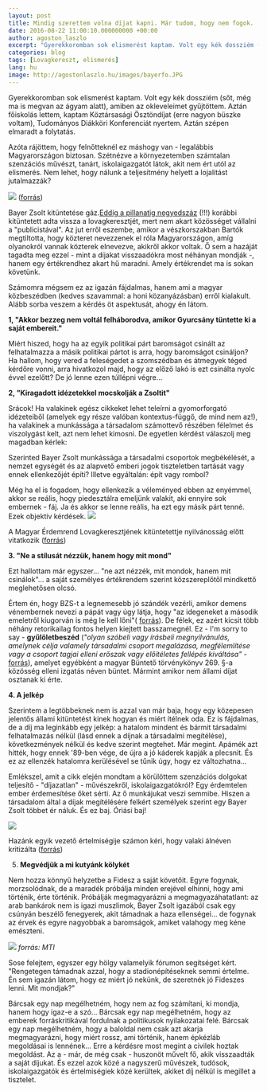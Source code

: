 ```yaml
---
layout: post
title: Mindig szerettem volna díjat kapni. Már tudom, hogy nem fogok.
date: 2016-08-22 11:00:10.000000000 +00:00
author: agoston_laszlo
excerpt: "Gyerekkoromban sok elismerést kaptam. Volt egy kék dossziém (sőt, még ma is megvan az ágyam alatt), amiben az okleveleimet gyűjtöttem. Aztán főiskolás lettem, kaptam Köztársasági Ösztöndíjat (erre nagyon büszke voltam), Tudományos Diákköri Konferenciát nyertem. Aztán szépen elmaradt a folytatás."
categories: blog
tags: [Lovagkereszt, elismerés]
lang: hu
image: http://agostonlaszlo.hu/images/bayerfo.JPG
---
```

Gyerekkoromban sok elismerést kaptam. Volt egy kék dossziém (sőt, még ma is megvan az ágyam alatt), amiben az okleveleimet gyűjtöttem. Aztán főiskolás lettem, kaptam Köztársasági Ösztöndíjat (erre nagyon büszke voltam), Tudományos Diákköri Konferenciát nyertem. Aztán szépen elmaradt a folytatás.

Azóta rájöttem, hogy felnőtteknél ez máshogy van - legalábbis Magyarországon biztosan. Szétnézve a környezetemben számtalan szenzációs művészt, tanárt, iskolaigazgatót látok, akit nem ért utól az elismerés. Nem lehet, hogy nálunk a teljesítmény helyett a lojalitást jutalmazzák?

![]({{site.baseurl}}/images/bayerfo.JPG)
([forrás](http://europakavezo.blog.hu/2015/05/02/breking_amikor_bayer_bekerdez_orbannak))


Bayer Zsolt kitüntetése gáz.[Eddig a pillanatig negyedszáz](http://444.hu/2016/08/22/visszaadott-lovagkereszt-szamlalo) (!!!) korábbi kitüntetett adta vissza a lovagkeresztjét, mert nem akart közösséget vállalni a "publicistával". Az jut erről eszembe, amikor a vészkorszakban Bartók megtiltotta, hogy közteret nevezzenek el róla Magyarországon, amíg olyanokról vannak közterek elnevezve, akikről akkor voltak. Ő sem a hazáját tagadta meg ezzel - mint a díjakat visszaadókra most néhányan mondják -, hanem egy értékrendhez akart hű maradni. Amely értékrendet ma is sokan követünk.

Számomra mégsem ez az igazán fájdalmas, hanem ami a magyar közbeszédben (kedves szavammal: a honi közanyázásban) erről kialakult. Alább sorba veszem a kérdés öt aspektusát, ahogy én látom.

**1, "Akkor bezzeg nem voltál felháborodva, amikor Gyurcsány tüntette ki a saját embereit."**

Miért hiszed, hogy ha az egyik politikai párt baromságot csinált az felhatalmazza a másik politikai pártot is arra, hogy baromságot csináljon? Ha hallom, hogy vered a feleségedet a szomszédban és átmegyek téged kérdőre vonni, arra hivatkozol majd, hogy az előző lakó is ezt csinálta nyolc évvel ezelőtt? De jó lenne ezen túllépni végre...


**2, "Kiragadott idézetekkel mocskolják a Zsoltit"**

Srácok! Ha valakinek egész cikkeket lehet teleírni a gyomorforgató idézeteiből (amelyek egy része valóban kontextus-függő, de mind nem az!), ha valakinek a munkássága a társadalom számottevő részében félelmet és viszolygást kelt, azt nem lehet kimosni. De egyetlen kérdést válaszolj meg magadban kérlek:

Szerinted Bayer Zsolt munkássága a társadalmi csoportok megbékélését, a nemzet egységét és az alapvető emberi jogok tiszteletben tartását vagy ennek ellenkezőjét építi? Illetve egyáltalán: épít vagy rombol?

Még ha el is fogadom, hogy ellenkezik a véleményed ebben az enyémmel, akkor se reális, hogy piedesztálra emeljünk valakit, aki ennyire sok embernek - fáj. Ja és akkor se lenne reális, ha ezt egy másik párt tenné. Ezek objektív kérdések.
![]({{site.baseurl}}/images/bayer1.JPG)

A Magyar Érdemrend Lovagkeresztjének kitüntetettje nyilvánosság előtt vitatkozik ([forrás](http://b1.blog.hu/2015/08/26/ilyen_amikor_bayerbol_kitor_a_benne_lako_allat))

**3. "Ne a stílusát nézzük, hanem hogy mit mond"**

Ezt hallottam már egyszer... "ne azt nézzék, mit mondok, hanem mit csinálok"... a saját személyes értékrendem szerint közszereplőtől mindkettő meglehetősen olcsó.

Értem én, hogy BZS-t a legnemesebb jó szándék vezérli, amikor demens vénembernek nevezi a pápát vagy úgy látja, hogy "az idegeneket a második emeletről kiugorván is még le kell lőni"( [forrás](http://magyarhirlap.hu/cikk/32398/Furcsa_udvtortenet_4)). De félek, ez azért kicsit több néhány retorikailag fontos helyen kiejtett basszamegnél. Ez - I'm sorry to say - **gyűlöletbeszéd** (_"olyan szóbeli vagy írásbeli megnyilvánulás, amelynek célja valamely társadalmi csoport megalázása, megfélemlítése vagy a csoport tagjai elleni erőszak vagy előítéletes fellépés kiváltása"_ - [forrás](https://hu.wikipedia.org/wiki/Gy%C5%B1l%C3%B6letbesz%C3%A9d)), amelyet egyébként a magyar Büntető törvénykönyv 269. §-a közösség elleni izgatás néven büntet. Mármint amikor nem állami díjat osztanak ki érte.

**4. A jelkép**

Szerintem a legtöbbeknek nem is azzal van már baja, hogy egy közepesen jelentős állami kitüntetést kinek hogyan és miért ítélnek oda. Ez is fájdalmas, de a díj ma leginkább egy jelkép: a hatalom mindent és bármit társadalmi felhatalmazás nélkül (lásd ennek a díjnak a társadalmi megítélése), következmények nélkül és kedve szerint megtehet. Már megint. Apámék azt hitték, hogy ennek '89-ben vége, de újra a jó káderek kapják a plecsnit. És ez az ellenzék hatalomra kerülésével se tűnik úgy, hogy ez változhatna...

Emlékszel, amit a cikk elején mondtam a körülöttem szenzációs dolgokat teljesítő - "díjazatlan" - művészekről, iskolaigazgatókról? Egy érdemtelen ember érdemesítése őket sérti. Az ő munkájukat veszi semmibe. Hiszen a társadalom által a díjak megítélésére felkért személyek szerint egy Bayer Zsolt többet ér náluk. 
És ez baj. Óriási baj!

![]({{site.baseurl}}/images/bayer2.JPG)

Hazánk egyik vezető értelmiségije számon kéri, hogy valaki álnéven kritizálta ([forrás](http://b1.blog.hu/2015/08/26/ilyen_amikor_bayerbol_kitor_a_benne_lako_allat))

5. **Megvédjük a mi kutyánk kölykét**

Nem hozza könnyű helyzetbe a Fidesz a saját követőit. Egyre fogynak, morzsolódnak, de a maradék próbálja minden erejével elhinni, hogy ami történik, érte történik. Próbálják megmagyarázni a megmagyazáhatatlant: az arab bankárok nem is igazi muszlimok, Bayer Zsolt igazából csak egy csúnyán beszélő fenegyerek, akit támadnak a haza ellenségei... de fogynak az érvek és egyre nagyobbak a baromságok, amiket valahogy meg kéne emészteni.

![]({{site.baseurl}}/images/bayer1.JPG)
_forrás: MTI_

Sose felejtem, egyszer egy hölgy valamelyik fórumon segítséget kért. "Rengetegen támadnak azzal, hogy a stadionépítéseknek semmi értelme. Én sem igazán látom, hogy ez miért jó nekünk, de szeretnék jó Fideszes lenni. Mit mondjak?"

Bárcsak egy nap megélhetném, hogy nem az fog számítani, ki mondja, hanem hogy igaz-e a szó... Bárcsak egy nap megélhetném, hogy az emberek forráskritikával fordulnak a politikusok nyilakozatai felé. Bárcsak egy nap megélhetném, hogy a baloldal nem csak azt akarja megmagyarázni, hogy miért rossz, ami történik, hanem épkézláb megoldásai is lennének...
Erre a kérdésre most megint a civilek hoztak megoldást. Az a - már, de még csak - huszonöt művelt fő, akik visszaadták a saját díjukat. És ezzel azok közé a nagyszerű művészek, tudósok, iskolaigazgatók és értelmiségiek közé kerültek, akiket díj nélkül is megillet a tisztelet.
